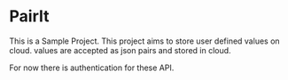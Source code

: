 # PairIt

This is a Sample Project.
This project aims to store user defined values on cloud.
values are accepted as json pairs and stored in cloud.

For now there is authentication for these API.
